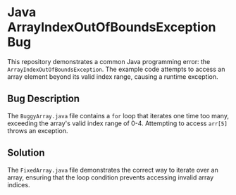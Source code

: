 # Java ArrayIndexOutOfBoundsException Bug

This repository demonstrates a common Java programming error: the `ArrayIndexOutOfBoundsException`.  The example code attempts to access an array element beyond its valid index range, causing a runtime exception.

## Bug Description

The `BuggyArray.java` file contains a `for` loop that iterates one time too many, exceeding the array's valid index range of 0-4. Attempting to access `arr[5]` throws an exception.

## Solution

The `FixedArray.java` file demonstrates the correct way to iterate over an array, ensuring that the loop condition prevents accessing invalid array indices.